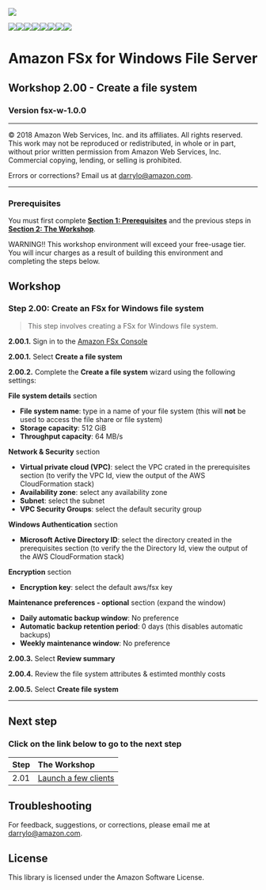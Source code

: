 ![](https://s3.amazonaws.com/aws-us-east-1/tutorial/AWS_logo_PMS_300x180.png)

![](https://s3.amazonaws.com/aws-us-east-1/tutorial/100x100_benefit_available.png)![](https://s3.amazonaws.com/aws-us-east-1/tutorial/100x100_benefit_ingergration.png)![](https://s3.amazonaws.com/aws-us-east-1/tutorial/100x100_benefit_ecryption-lock.png)![](https://s3.amazonaws.com/aws-us-east-1/tutorial/100x100_benefit_fully-managed.png)![](https://s3.amazonaws.com/aws-us-east-1/tutorial/100x100_benefit_lowcost-affordable.png)![](https://s3.amazonaws.com/aws-us-east-1/tutorial/100x100_benefit_performance.png)![](https://s3.amazonaws.com/aws-us-east-1/tutorial/100x100_benefit_scalable.png)![](https://s3.amazonaws.com/aws-us-east-1/tutorial/100x100_benefit_storage.png)
# **Amazon FSx for Windows File Server**

## Workshop 2.00 - Create a file system

### Version fsx-w-1.0.0

---

© 2018 Amazon Web Services, Inc. and its affiliates. All rights reserved. This work may not be  reproduced or redistributed, in whole or in part, without prior written permission from Amazon Web Services, Inc. Commercial copying, lending, or selling is prohibited.

Errors or corrections? Email us at [darrylo@amazon.com](mailto:darrylo@amazon.com).

---

### Prerequisites

You must first complete [**Section 1: Prerequisites**](../README.md) and the previous steps in [**Section 2: The Workshop**](../README.md).

WARNING!! This workshop environment will exceed your free-usage tier. You will incur charges as a result of building this environment and completing the steps below.

## Workshop

### Step 2.00: Create an FSx for Windows file system

> This step involves creating a FSx for Windows file system.

**2.00.1.** Sign in to the [Amazon FSx Console](https://console.aws.amazon.com/fsx/)

**2.00.1.** Select **Create a file system**

**2.00.2.** Complete the **Create a file system** wizard using the following settings:

**File system details** section

- **File system name**: type in a name of your file system  (this will **not** be used to access the file share or file system)
- **Storage capacity**: 512 GiB
- **Throughput capacity**: 64 MB/s

**Network & Security** section

- **Virtual private cloud (VPC)**: select the VPC crated in the prerequisites section (to verify the VPC Id, view the output of the AWS CloudFormation stack)
- **Availability zone**: select any availability zone
- **Subnet**: select the subnet
- **VPC Security Groups**: select the default security group

**Windows Authentication** section

- **Microsoft Active Directory ID**: select the directory created in the prerequisites section (to verify the the Directory Id, view the output of the AWS CloudFormation stack)

**Encryption** section

- **Encryption key**: select the default aws/fsx key

**Maintenance preferences - optional** section
(expand the window)

- **Daily automatic backup window**: No preference
- **Automatic backup retention period**: 0 days (this disables automatic backups)
- **Weekly maintenance window**: No preference

**2.00.3.** Select **Review summary**

**2.00.4.** Review the file system attributes & estimted monthly costs

**2.00.5.** Select **Create file system**

---
## Next step
### Click on the link below to go to the next step

| Step | The Workshop |
| --- | :--- |
| 2.01 | [Launch a few clients](../2.01-launch-clients)


## Troubleshooting
For feedback, suggestions, or corrections, please email me at [darrylo@amazon.com](mailto:darrylo@amazon.com).

## License
This library is licensed under the Amazon Software License.

